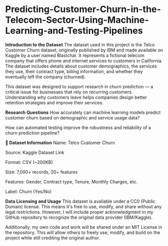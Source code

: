 # Predicting-Customer-Churn-in-the-Telecom-Sector-Using-Machine-Learning-and-Testing-Pipelines

**Introduction to the Dataset**
The dataset used in this project is the Telco Customer Churn dataset, originally published by IBM and made available on Kaggle by a user named Blastchar. It represents a fictional telecom company that offers phone and internet services to customers in California. The dataset includes details about customer demographics, the services they use, their contract type, billing information, and whether they eventually left the company (churned).

This dataset was designed to support research in churn prediction — a critical issue for businesses that rely on recurring customers. Understanding why customers leave helps companies design better retention strategies and improve their services.


**Research Questions**
How accurately can machine learning models predict customer churn based on demographic and service usage data?

How can automated testing improve the robustness and reliability of a churn prediction pipeline?

**📂 Dataset Information**
Name: Telco Customer Churn

Source: Kaggle Dataset Link

Format: CSV (~200KB)

Size: 7,000+ records, 20+ features

Features: Gender, Contract type, Tenure, Monthly Charges, etc.

Label: Churn (Yes/No)

**Data Licensing and Usage**
This dataset is available under a CC0 (Public Domain) license. This means it's free to use, modify, and share without any legal restrictions. However, I will include proper acknowledgment in my GitHub repository to recognize the original data provider (IBM/Kaggle).

Additionally, my own code and work will be shared under an MIT License in the repository. This will allow others to freely use, modify, and build on the project while still crediting the original author.

